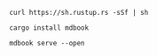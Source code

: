 ```
curl https://sh.rustup.rs -sSf | sh  
```

```
cargo install mdbook
```

```
mdbook serve --open
```